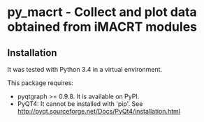 py_macrt - Collect and plot data obtained from iMACRT modules
=============================================================

Installation
------------

It was tested with Python 3.4 in a virtual environment.

This package requires:
 * pyqtgraph >= 0.9.8. It is available on PyPI.  
 * PyQT4: It cannot be installed with 'pip'. See http://pyqt.sourceforge.net/Docs/PyQt4/installation.html
